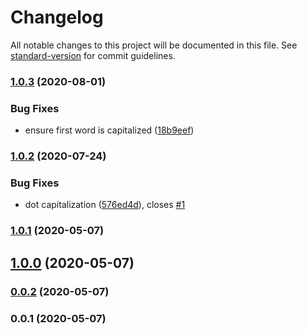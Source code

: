 # Changelog

All notable changes to this project will be documented in this file. See [standard-version](https://github.com/conventional-changelog/standard-version) for commit guidelines.

### [1.0.3](https://github.com/Kikobeats/microsoft-capitalize/compare/v1.0.2...v1.0.3) (2020-08-01)


### Bug Fixes

* ensure first word is capitalized ([18b9eef](https://github.com/Kikobeats/microsoft-capitalize/commit/18b9eef4eac0faa5d714d89446da27e2f2375357))

### [1.0.2](https://github.com/Kikobeats/microsoft-capitalize/compare/v1.0.1...v1.0.2) (2020-07-24)


### Bug Fixes

* dot capitalization ([576ed4d](https://github.com/Kikobeats/microsoft-capitalize/commit/576ed4db09dd5c3bb5f6d1d54fc793765fbaa7b8)), closes [#1](https://github.com/Kikobeats/microsoft-capitalize/issues/1)

### [1.0.1](https://github.com/Kikobeats/microsoft-capitalize/compare/v1.0.0...v1.0.1) (2020-05-07)

## [1.0.0](https://github.com/Kikobeats/microsoft-capitalize/compare/v0.0.2...v1.0.0) (2020-05-07)

### [0.0.2](https://github.com/Kikobeats/microsoft-capitalize/compare/v0.0.1...v0.0.2) (2020-05-07)

### 0.0.1 (2020-05-07)
